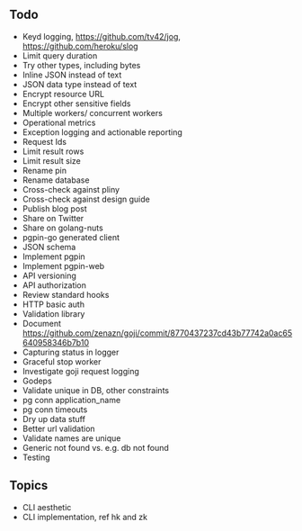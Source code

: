 ## Todo

* Keyd logging, https://github.com/tv42/jog, https://github.com/heroku/slog
* Limit query duration
* Try other types, including bytes
* Inline JSON instead of text
* JSON data type instead of text
* Encrypt resource URL
* Encrypt other sensitive fields
* Multiple workers/ concurrent workers
* Operational metrics
* Exception logging and actionable reporting
* Request Ids
* Limit result rows
* Limit result size
* Rename pin
* Rename database
* Cross-check against pliny
* Cross-check against design guide
* Publish blog post
* Share on Twitter
* Share on golang-nuts
* pgpin-go generated client
* JSON schema
* Implement pgpin
* Implement pgpin-web
* API versioning
* API authorization
* Review standard hooks
* HTTP basic auth
* Validation library
* Document https://github.com/zenazn/goji/commit/8770437237cd43b77742a0ac65640958346b7b10
* Capturing status in logger
* Graceful stop worker
* Investigate goji request logging
* Godeps
* Validate unique in DB, other constraints
* pg conn application_name
* pg conn timeouts
* Dry up data stuff
* Better url validation
* Validate names are unique
* Generic not found vs. e.g. db not found
* Testing

## Topics

* CLI aesthetic
* CLI implementation, ref hk and zk
